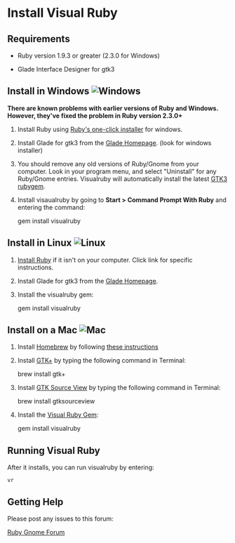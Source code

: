 

# Install Visual Ruby

##  Requirements

* Ruby version 1.9.3 or greater (2.3.0 for Windows)

* Glade Interface Designer for gtk3  

## Install in Windows ![Windows](http://visualruby.net/img/windows_logo.jpg)  

<b>There are known problems with earlier versions of Ruby and Windows.  However, they've
fixed the problem in Ruby version 2.3.0+</b>

1. Install Ruby using [Ruby's one-click installer](http://rubyinstaller.org/downloads/) for windows.

2. Install Glade for gtk3 from the [Glade Homepage](https://glade.gnome.org).  (look for windows installer)


3. You should remove any old versions of Ruby/Gnome from your computer.  Look in your program
  menu, and select "Uninstall" for any Ruby/Gnome entries.  Visualruby will
  automatically install the latest [GTK3 rubygem](http://rubygems.org/gems/gtk3).

4. Install visaualruby by going to **Start > Command Prompt With Ruby** and entering the command:

    gem install visualruby


## Install in Linux ![Linux](http://visualruby.net/img/linux_logo.jpg)


1. [Install Ruby](https://www.ruby-lang.org/en/documentation/installation/) if it isn't on your computer.   Click link for specific instructions.

2. Install Glade for gtk3 from the [Glade Homepage](https://glade.gnome.org).

3. Install the visualruby gem:

    gem install visualruby

## Install on a Mac  ![Mac](http://visualruby.net/img/mac_logo.jpg)    

1. Install [Homebrew](http://mxcl.github.com/homebrew/) by following [these instructions](https://github.com/mxcl/homebrew/wiki/installation)

2. Install [GTK+](http://www.gtk.org/) by typing the following command in Terminal:

      brew install gtk+

3. Install [GTK Source View](http://projects.gnome.org/gtksourceview/) by typing the following command in Terminal:

      brew install gtksourceview

4. Install the [Visual Ruby Gem](http://www.visualruby.net/):

      gem install visualruby


## Running Visual Ruby

After it installs, you can run visualruby by entering:

    vr


## Getting Help

Please post any issues to this forum:


[Ruby Gnome Forum](http://www.ruby-forum.com/forum/gnome2)
